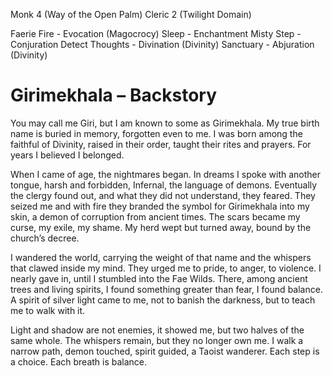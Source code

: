 Monk 4 (Way of the Open Palm) 
Cleric 2 (Twilight Domain) 

Faerie Fire - Evocation (Magocrocy)
Sleep - Enchantment
Misty Step - Conjuration
Detect Thoughts - Divination (Divinity)
Sanctuary - Abjuration (Divinity)

# Girimekhala – Backstory 

You may call me Giri, but I am known to some as Girimekhala. My true birth name is buried in memory, forgotten even to me. I was born among the faithful of Divinity, raised in their order, taught their rites and prayers. For years I believed I belonged.

When I came of age, the nightmares began. In dreams I spoke with another tongue, harsh and forbidden, Infernal, the language of demons. Eventually the clergy found out, and what they did not understand, they feared. They seized me and with fire they branded the symbol for Girimekhala into my skin, a demon of corruption from ancient times. The scars became my curse, my exile, my shame. My herd wept but turned away, bound by the church’s decree.

I wandered the world, carrying the weight of that name and the whispers that clawed inside my mind. They urged me to pride, to anger, to violence. I nearly gave in, until I stumbled into the Fae Wilds. There, among ancient trees and living spirits, I found something greater than fear, I found balance. A spirit of silver light came to me, not to banish the darkness, but to teach me to walk with it.

Light and shadow are not enemies, it showed me, but two halves of the same whole. The whispers remain, but they no longer own me. I walk a narrow path, demon touched, spirit guided, a Taoist wanderer. Each step is a choice. Each breath is balance.
